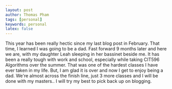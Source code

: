 ```yaml
---
layout: post
author: Thomas Pham
tags: [personal]
keywords: personal
latex: false
---
```

This year has been really hectic since my last blog post in February. That time, I learned I was going to be a dad. Fast forward 9 months later and here we are, with my daughter Leah sleeping in her bassinet beside me. It has been a really tough with work and school, especially while taking CIT596 Algorithms over the summer. That was one of the hardest classes I have ever taken in my life. But, I am glad it is over and now I get to enjoy being a dad. We're almost across the finish line, just 3 more classes and I will be done with my masters.. I will try my best to pick back up on blogging.